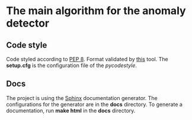 # The main algorithm for the anomaly detector

## Code style

Code styled according to [PEP 8](https://www.python.org/dev/peps/pep-0008/). Format validated by [this](https://github.com/PyCQA/pycodestyle) tool. The **setup.cfg** is the configuration file of the *pycodestyle*.

## Docs

The project is using the [Sphinx](http://www.sphinx-doc.org/en/stable/index.html) documentation generator. The configurations for the generator are in the **docs** directory. To generate a documentation, run **make html** in the **docs** directory.

